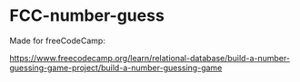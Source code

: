 # FCC-number-guess

Made for freeCodeCamp:

https://www.freecodecamp.org/learn/relational-database/build-a-number-guessing-game-project/build-a-number-guessing-game
